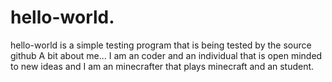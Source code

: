 # hello-world.
hello-world is a simple testing program that is being tested by the source github
A bit about me...
I am an coder and an individual that is open minded to new ideas
and I am an minecrafter that plays minecraft and an student.
